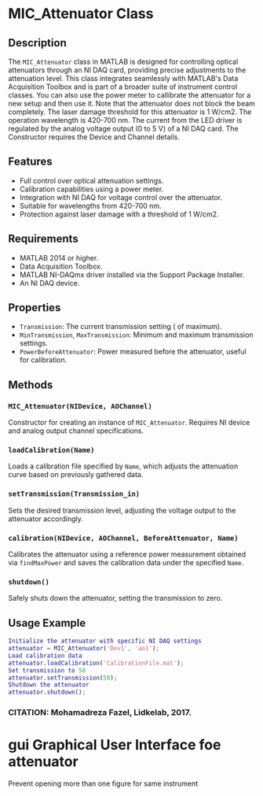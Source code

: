 # MIC_Attenuator Class
## Description
The `MIC_Attenuator` class in MATLAB is designed for controlling optical attenuators through an
NI DAQ card, providing precise adjustments to the attenuation level. This class integrates
seamlessly with MATLAB's Data Acquisition Toolbox and is part of a broader suite of instrument control classes.
You can also use the power meter to callibrate the attenuator for a new setup and then use it.
Note that the attenuator does not block the beam completely. The laser damage threshold for this
attenuator is 1 W/cm2. The operation wavelength is 420-700 nm. The current from the LED driver
is regulated by the analog voltage output (0 to 5 V) of a NI DAQ card. The Constructor requires the Device and Channel details.
## Features
- Full control over optical attenuation settings.
- Calibration capabilities using a power meter.
- Integration with NI DAQ for voltage control over the attenuator.
- Suitable for wavelengths from 420-700 nm.
- Protection against laser damage with a threshold of 1 W/cm2.
## Requirements
- MATLAB 2014 or higher.
- Data Acquisition Toolbox.
- MATLAB NI-DAQmx driver installed via the Support Package Installer.
- An NI DAQ device.
## Properties
- `Transmission`: The current transmission setting ( of maximum).
- `MinTransmission`, `MaxTransmission`: Minimum and maximum transmission settings.
- `PowerBeforeAttenuator`: Power measured before the attenuator, useful for calibration.
## Methods
### `MIC_Attenuator(NIDevice, AOChannel)`
Constructor for creating an instance of `MIC_Attenuator`. Requires NI device and analog output channel specifications.
### `loadCalibration(Name)`
Loads a calibration file specified by `Name`, which adjusts the attenuation curve based on previously gathered data.
### `setTransmission(Transmission_in)`
Sets the desired transmission level, adjusting the voltage output to the attenuator accordingly.
### `calibration(NIDevice, AOChannel, BeforeAttenuator, Name)`
Calibrates the attenuator using a reference power measurement obtained via `findMaxPower` and saves the calibration data under the specified `Name`.
### `shutdown()`
Safely shuts down the attenuator, setting the transmission to zero.
## Usage Example
```matlab
Initialize the attenuator with specific NI DAQ settings
attenuator = MIC_Attenuator('Dev1', 'ao1');
Load calibration data
attenuator.loadCalibration('CalibrationFile.mat');
Set transmission to 50
attenuator.setTransmission(50);
Shutdown the attenuator
attenuator.shutdown();
```
### CITATION: Mohamadreza Fazel, Lidkelab, 2017.
# gui Graphical User Interface foe attenuator
Prevent opening more than one figure for same instrument
